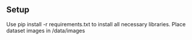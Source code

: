 
## Setup

Use pip install -r requirements.txt to install all necessary libraries.
Place dataset images in /data/images
